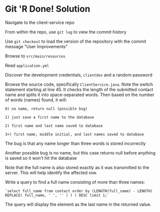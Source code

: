# Git 'R Done! Solution

Navigate to the client-service repo

From within the repo, use `git log` to view the commit history

Use `git checkout` to load the version of the repository with the commit message "User Improvements"

Browse to `src/main/resources`

Read `application.yml`

Discover the development credentials, `clientdev` and a random password

Browse the source code, specifically `ClientService.java`. Note the switch statement starting at line 45. It checks the length of the submitted contact name and splits it into space-separated words. Then based on the number of words (names) found, it will:
   
    0) no name, return null (possible bug)
   
    1) just save a first name to the database
   
    2) first name and last name saved to database
   
    3+) first name, middle initial, and last names saved to database

The bug is that any name longer than three words is stored incorrectly

Another possible bug is no name, but this case returns null before anything is saved so it won't hit the database

Note that the full name is also stored exactly as it was transmitted to the server. This will help identify the affected row.

Write a query to find a full name consisting of more than three names:
   
    `select full_name from contact order by (LENGTH(full_name) - LENGTH( REPLACE( full_name, ' ', '' ) ) ) DESC limit 1;`

The query will display the element as the last name in the returned value.